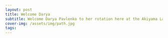 ```yaml
---
layout: post
title: Welcome Darya
subtitle: Welcome Darya Pavlenko to her rotation here at the Akiyama Lab. We are excited to have you join our team!
cover-img: /assets/img/path.jpg
tags: 
---
```

